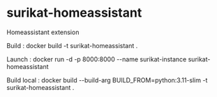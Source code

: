 # surikat-homeassistant
Homeassistant extension

Build : 
docker build -t surikat-homeassistant .

Launch :
docker run -d -p 8000:8000 --name surikat-instance surikat-homeassistant

Build local : 
docker build --build-arg BUILD_FROM=python:3.11-slim -t surikat-homeassistant .